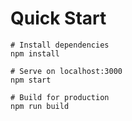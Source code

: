 # Quick Start
```
# Install dependencies
npm install

# Serve on localhost:3000
npm start

# Build for production
npm run build
```

